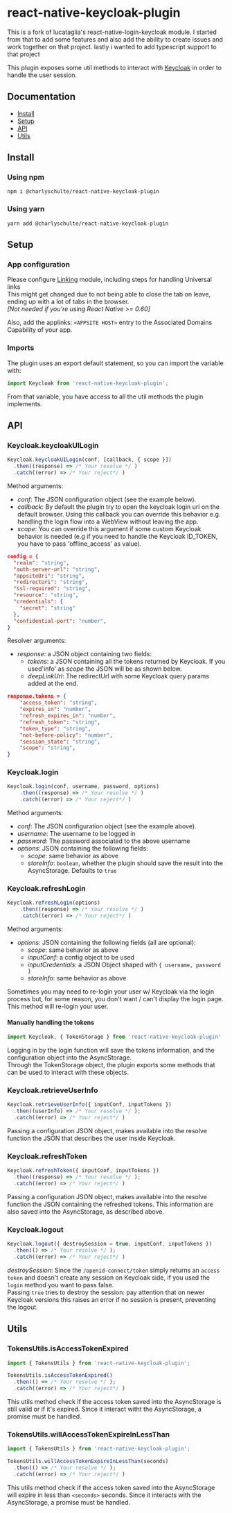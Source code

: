 # react-native-keycloak-plugin
This is a fork of  lucataglia's react-native-login-keycloak module. I started from that to add some features and also add the ability to create issues and work together on that project.
lastly i wanted to add typescript support to that project

This plugin exposes some util methods to interact with [Keycloak][KeycloakHome] in order to handle the user session. 

## Documentation

- [Install][InstallAnchor]
- [Setup][SetupAnchor]
- [API][APIAnchor]
- [Utils][UtilsAnchor]

## Install 
### Using npm

```shell
npm i @charlyschulte/react-native-keycloak-plugin
```

### Using yarn

```shell
yarn add @charlyschulte/react-native-keycloak-plugin
```

## Setup

### App configuration

Please configure [Linking](https://facebook.github.io/react-native/docs/linking.html) module, including steps for handling Universal links<br>
This might get changed due to not being able to close the tab on leave, ending up with a lot of tabs in the browser.<br>
_[Not needed if you're using React Native >= 0.60]_

Also, add the applinks: `<APPSITE HOST>` entry to the Associated Domains Capability of your app.


### Imports
The plugin uses an export default statement, so you can import the variable with: 
```js
import Keycloak from 'react-native-keycloak-plugin';
```
From that variable, you have access to all the util methods the plugin implements.

## API
### Keycloak.keycloakUILogin

```js
Keycloak.keycloakUILogin(conf, [callback, { scope }])
  .then((response) => /* Your resolve */ )
  .catch((error) => /* Your reject*/ )
```
Method arguments:
  - _conf_: The JSON configuration object (see the example below).
  - _callback_: By default the plugin try to open the keycloak login url on the default browser. Using this callback you can override this behavior e.g. handling the login flow into a WebView without leaving the app.
  - _scope_: You can override this argument if some custom Keycloak behavior is needed (e.g if you need to handle the Keycloak ID_TOKEN, you have to pass 'offline_access' as value).

```json
config = {
  "realm": "string",
  "auth-server-url": "string",
  "appsiteUri": "string",
  "redirectUri": "string",
  "ssl-required": "string",
  "resource": "string",
  "credentials": {
    "secret": "string"
  },
  "confidential-port": "number",
}
```

Resolver arguments:
 - _response_: a JSON object containing two fields:
    - *tokens*: a JSON containing all the tokens returned by Keycloak. If you used'info' as *scope* the JSON will be as shown below.
    - *deepLinkUrl*: The redirectUrl with some Keycloak query params added at the end.

```json
response.tokens = {
    "access_token": "string",
    "expires_in": "number",
    "refresh_expires_in": "number",
    "refresh_token": "string",
    "token_type": "string",
    "not-before-policy": "number",
    "session_state": "string",
    "scope": "string",
}
```

### Keycloak.login

```js
Keycloak.login(conf, username, password, options)
    .then((response) => /* Your resolve */ )
    .catch((error) => /* Your reject*/ )
```

Method arguments:
  - _conf_: The JSON configuration object (see the example above).
  - _username_: The username to be logged in
  - _password_: The password associated to the above username
  - _options_: JSON containing the following fields:
    - _scope_: same behavior as above
    - _storeInfo_: `boolean`, whether the plugin should save the result into the AsyncStorage. Defaults to `true`
  
### Keycloak.refreshLogin  
  
```js
Keycloak.refreshLogin(options)
    .then((response) => /* Your resolve */ )
    .catch((error) => /* Your reject*/ )
```

Method arguments:
  - _options_: JSON containing the following fields (all are optional):
    - _scope_: same behavior as above
    - _inputConf_: a config object to be used
    - _inputCredentials_: a JSON Object shaped with `{ username, password }`
    - _storeInfo_: same behavior as above

Sometimes you may need to re-login your user w/ Keycloak via the login process but, for some reason, you don't want / can't display the login page.<br>
This method will re-login your user.

#### Manually handling the tokens

```js
import Keycloak, { TokenStorage } from 'react-native-keycloak-plugin'
```

Logging in by the login function will save the tokens information, and the configuration object into the AsyncStorage.<br>Through the TokenStorage object, the plugin exports some methods that can be used to interact with these objects.

### Keycloak.retrieveUserInfo
```js
Keycloak.retrieveUserInfo({ inputConf, inputTokens })
  .then((userInfo) => /* Your resolve */ );
  .catch((error) => /* Your reject*/ )
```
Passing a configuration JSON object, makes available into the resolve function the JSON that describes the user inside Keycloak.

### Keycloak.refreshToken
```js
Keycloak.refreshToken({ inputConf, inputTokens })
  .then((response) => /* Your resolve */ );
  .catch((error) => /* Your reject*/ )
```
Passing a configuration JSON object, makes available into the resolve function the JSON containing the refreshed tokens. This information are also saved into the AsyncStorage, as described above.

### Keycloak.logout
```js
Keycloak.logout({ destroySession = true, inputConf, inputTokens })
  .then(() => /* Your resolve */ );
  .catch((error) => /* Your reject*/ )
```

_destroySession_: Since the `/openid-connect/token` simply returns an `access token` and doesn't create any session on Keycloak side, if you used the `login` method you want to pass false.<br/>
Passing `true` tries to destroy the session: pay attention that on newer Keycloak versions this raises an error if no session is present, preventing the logout.

## Utils
### TokensUtils.isAccessTokenExpired
```js
import { TokensUtils } from 'react-native-keycloak-plugin';

TokensUtils.isAccessTokenExpired()
  .then(() => /* Your resolve */ );
  .catch((error) => /* Your reject*/ )
```
This utils method check if the access token saved into the AsyncStorage is still valid or if it's expired. Since it interact witht the AsyncStorage, a promise must be handled.

### TokensUtils.willAccessTokenExpireInLessThan
```js
import { TokensUtils } from 'react-native-keycloak-plugin';

TokensUtils.willAccessTokenExpireInLessThan(seconds)
  .then(() => /* Your resolve */ );
  .catch((error) => /* Your reject*/ )
```
This utils method check if the access token saved into the AsyncStorage will expire in less than `<seconds>` seconds. Since it interacts with the AsyncStorage, a promise must be handled.

[InstallAnchor]: <https://github.com/lucataglia/react-native-keycloak-plugin#install>
[SetupAnchor]: <https://github.com/lucataglia/react-native-keycloak-plugin#setup>
[APIAnchor]: <https://github.com/lucataglia/react-native-keycloak-plugin#api>
[UtilsAnchor]: <https://github.com/lucataglia/react-native-keycloak-plugin#utils>
[KeycloakHome]: <https://www.keycloak.org/getting-started>
